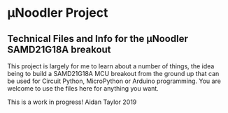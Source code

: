 # µNoodler Project
## Technical Files and Info for the µNoodler SAMD21G18A breakout

This project is largely for me to learn about a number of things, the idea being to build a SAMD21G18A MCU breakout from the ground up that can be used for Circuit Python, MicroPython or Arduino programming. You are welcome to use the files here for anything you want. 

This is a work in progress! Aidan Taylor 2019
